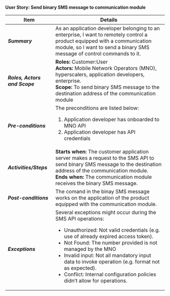 **User Story: Send binary SMS message to communication module**
<br>

| **Item** | **Details** |
| ---- | ------- |
| ***Summary*** | As an application developer belonging to an enterprise, I want to remotely control a product equipped with a communication module, so I want to send a binary SMS message of control commands to it. |
| ***Roles, Actors and Scope*** | **Roles:** Customer:User<br> **Actors:** Mobile Network Operators (MNO), hyperscalers, application developers, enterprise. <br> **Scope:** To send binary SMS message to the destination address of the communication module |
| ***Pre-conditions*** |The preconditions are listed below:<br><ol><li>Application developer has onboarded to MNO API</li><li>Application developer has API credentials</li></ol>|
| ***Activities/Steps*** | **Starts when:** The customer application server makes a request to the SMS API to send binary SMS message to the destination address of the communication module.<br>**Ends when:** The communication module receives the binary SMS message.<br> |
| ***Post-conditions*** | The comand in the binay SMS message works on the application of the product equipped with the communication module.|
| ***Exceptions*** | Several exceptions might occur during the SMS API operations:<br><ul><li>Unauthorized: Not valid credentials (e.g. use of already expired access token).</li><li>Not Found: The number provided is not managed by the MNO</li><li>Invalid input: Not all mandatory  input data to invoke operation (e.g. format not as expected).</li><li>Conflict: Internal configuration policies didn’t allow for operations.</li></ul>|

<br><br>
